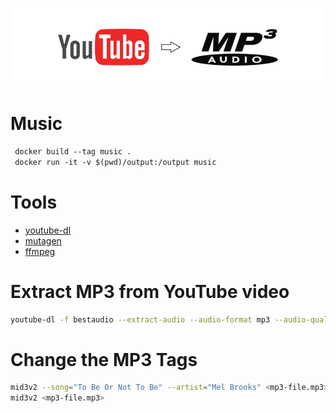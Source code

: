 ![graphics](docs/graphics.png)

# Music

```Dockerfile
 docker build --tag music .
 docker run -it -v $(pwd)/output:/output music
```

# Tools

* [youtube-dl](https://ytdl-org.github.io/youtube-dl/download.html)
* [mutagen](https://mutagen.readthedocs.io/en/latest/)
* [ffmpeg](https://ffmpeg.org/)

# Extract MP3 from YouTube video

```bash
youtube-dl -f bestaudio --extract-audio --audio-format mp3 --audio-quality 0 <youtube-url>
```

# Change the MP3 Tags

```bash
mid3v2 --song="To Be Or Not To Be" --artist="Mel Brooks" <mp3-file.mp3>
mid3v2 <mp3-file.mp3>
```

